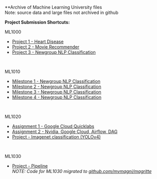 **Archive of Machine Learning University files\
Note: source data and large files not archived in github



**Project Submission Shortcuts:**


ML1000
- <a href="ML1000/ML1000_Project_1/Project%20Submission" target="_blank">Project 1 - Heart Disease</a> 
- <a href="ML1000/ML1000_Project_2/Project%20Submission" target="_blank">Project 2 - Movie Recommender</a> 
- <a href="ML1000/ML1000_Project_3/Project%20Submission" target="_blank">Project 3 - Newgroup NLP Classification</a> 
<br />

ML1010
- <a href="ML1010/Group-Project/Milestone 1" target="_blank">Milestone 1 - Newgroup NLP Classification</a> 
- <a href="ML1010/Group-Project/Milestone 2/_Submission" target="_blank">Milestone 2 - Newgroup NLP Classification</a> 
- <a href="ML1010/Group-Project/Milestone 3/_Submission" target="_blank">Milestone 3 - Newgroup NLP Classification</a> 
- <a href="ML1010/Group-Project/Milestone 4/Submission" target="_blank">Milestone 4 - Newgroup NLP Classification</a> 
<br />

ML1020
- <a href="ML1020/Assignment1_submission" target="_blank">Assignment 1 - Google Cloud Quicklabs</a> 
- <a href="ML1020/Assignment2_submission" target="_blank">Assignment 2 - Nvidia, Google Cloud, Airflow, DAG</a>
- <a href="ML1020/Main_Project/Submission" target="_blank">Project - Imagenet classification (YOLOv4)</a>
<br />

ML1030
- <a href="ML1030/_Submission" target="_blank">Project - Pipeline</a>\
*NOTE: Code for ML1030 migrated to <a href="github.com/mvmagni/magritte">github.com/mvmagni/magritte</a>*

